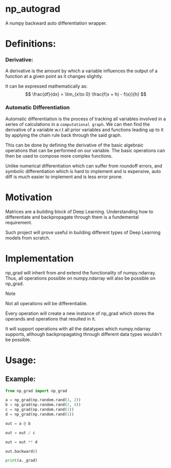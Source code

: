 # np_autograd
A numpy backward auto differentiation wrapper.


# Definitions: 

### Derivative:

A derivative is the amount by which a variable influences the output of a function at a given point as it changes slightly.

It can be expressed mathematically as:
$$
\frac{df}{dx} = \lim_{x\to 0} \frac{f(x + h) - f(x)}{h}
$$

### Automatic Differentiation

Automatic differentiation is the process of tracking all variables involved in a series of calculations in a `computational graph`. We can then find the derivative of a variable w.r.t all prior variables and functions leading up to it by applying the chain rule back through the said graph.

This can be done by defining the derivative of the basic algebraic operations that can be performed on our variable. The basic operations can then be used to compose more complex functions.

Unlike numerical differentiation which can suffer from roundoff errors, and symbolic differentiation which is hard to implement and is expensive, auto diff is much easier to implement and is less error prone.

# Motivation

Matrices are a building block of Deep Learning. Understanding how to differentiate and backpropagate through them is a fundemental requirement.

Such project will prove useful in building different types of Deep Learning models from scratch.

# Implementation

np_grad will inherit from and extend the functionality of numpy.ndarray. Thus, all operations possible on numpy.ndarray will also be possible on np_grad.

> [!NOTE]
> Not all operations will be differentiable.

Every operation will create a new instance of np_grad which stores the operands and operations that resulted in it.

It will support operations with all the datatypes which numpy.ndarray supports, although backpropagating through different data types wouldn't be possible.

# Usage:

## Example:
```py
from np_grad import np_grad

a = np_grad(np.random.rand(3, 2))
b = np_grad(np.random.rand(2, 4))
c = np_grad(np.random.rand(1))
d = np_grad(np.random.rand(1))

out = a @ b

out = out / c

out = out ** d

out.backward()

print(a._grad)
```
